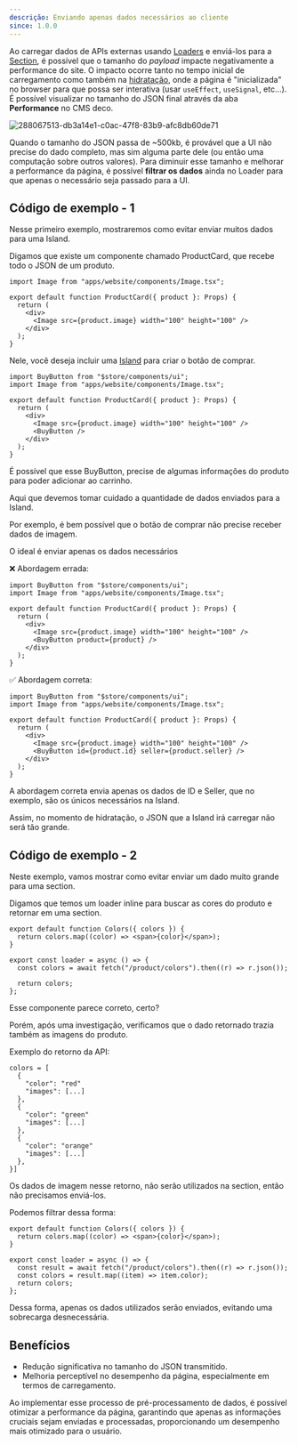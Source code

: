 ```yaml
---
descrição: Enviando apenas dados necessários ao cliente
since: 1.0.0
---
```


Ao carregar dados de APIs externas usando [Loaders](/docs/pt/concepts/loader) e
enviá-los para a [Section](/docs/pt/concepts/section), é possível que o tamanho
do _payload_ impacte negativamente a performance do site. O impacto ocorre tanto
no tempo inicial de carregamento como também na
[hidratação](https://blog.saeloun.com/2021/12/16/hydration/), onde a página é
"inicializada" no browser para que possa ser interativa (usar `useEffect`,
`useSignal`, etc...). É possível visualizar no tamanho do JSON final através da
aba **Performance** no CMS deco.

![288067513-db3a14e1-c0ac-47f8-83b9-afc8db60de71](https://github.com/deco-sites/starting/assets/76822093/ec005f5d-4169-4e89-acd0-8c06baf3c80d)

Quando o tamanho do JSON passa de ~500kb, é provável que a UI não precise do
dado completo, mas sim alguma parte dele (ou então uma computação sobre outros
valores). Para diminuir esse tamanho e melhorar a performance da página, é
possível **filtrar os dados** ainda no Loader para que apenas o necessário seja
passado para a UI.

## Código de exemplo - 1

Nesse primeiro exemplo, mostraremos como evitar enviar muitos dados para uma
Island.

Digamos que existe um componente chamado ProductCard, que recebe todo o JSON de
um produto.

```tsx
import Image from "apps/website/components/Image.tsx";

export default function ProductCard({ product }: Props) {
  return (
    <div>
      <Image src={product.image} width="100" height="100" />
    </div>
  );
}
```

Nele, você deseja incluir uma
[Island](https://fresh.deno.dev/docs/concepts/islands) para criar o botão de
comprar.

```tsx
import BuyButton from "$store/components/ui";
import Image from "apps/website/components/Image.tsx";

export default function ProductCard({ product }: Props) {
  return (
    <div>
      <Image src={product.image} width="100" height="100" />
      <BuyButton />
    </div>
  );
}
```

É possível que esse BuyButton, precise de algumas informações do produto para
poder adicionar ao carrinho.

Aqui que devemos tomar cuidado a quantidade de dados enviados para a Island.

Por exemplo, é bem possível que o botão de comprar não precise receber dados de
imagem.

O ideal é enviar apenas os dados necessários

❌ Abordagem errada:

```tsx
import BuyButton from "$store/components/ui";
import Image from "apps/website/components/Image.tsx";

export default function ProductCard({ product }: Props) {
  return (
    <div>
      <Image src={product.image} width="100" height="100" />
      <BuyButton product={product} />
    </div>
  );
}
```

✅ Abordagem correta:

```tsx
import BuyButton from "$store/components/ui";
import Image from "apps/website/components/Image.tsx";

export default function ProductCard({ product }: Props) {
  return (
    <div>
      <Image src={product.image} width="100" height="100" />
      <BuyButton id={product.id} seller={product.seller} />
    </div>
  );
}
```

A abordagem correta envia apenas os dados de ID e Seller, que no exemplo, são os
únicos necessários na Island.

Assim, no momento de hidratação, o JSON que a Island irá carregar não será tão
grande.

## Código de exemplo - 2

Neste exemplo, vamos mostrar como evitar enviar um dado muito grande para uma
section.

Digamos que temos um loader inline para buscar as cores do produto e retornar em
uma section.

```tsx
export default function Colors({ colors }) {
  return colors.map((color) => <span>{color}</span>);
}

export const loader = async () => {
  const colors = await fetch("/product/colors").then((r) => r.json());

  return colors;
};
```

Esse componente parece correto, certo?

Porém, após uma investigação, verificamos que o dado retornado trazia também as
imagens do produto.

Exemplo do retorno da API:

```tsx
colors = [
  {
    "color": "red"
    "images": [...]
  },
  {
    "color": "green"
    "images": [...]
  },
  {
    "color": "orange"
    "images": [...]
  },
}]
```

Os dados de imagem nesse retorno, não serão utilizados na section, então não
precisamos enviá-los.

Podemos filtrar dessa forma:

```tsx
export default function Colors({ colors }) {
  return colors.map((color) => <span>{color}</span>);
}

export const loader = async () => {
  const result = await fetch("/product/colors").then((r) => r.json());
  const colors = result.map((item) => item.color);
  return colors;
};
```

Dessa forma, apenas os dados utilizados serão enviados, evitando uma sobrecarga
desnecessária.

## Benefícios

- Redução significativa no tamanho do JSON transmitido.
- Melhoria perceptível no desempenho da página, especialmente em termos de
  carregamento.

Ao implementar esse processo de pré-processamento de dados, é possível otimizar
a performance da página, garantindo que apenas as informações cruciais sejam
enviadas e processadas, proporcionando um desempenho mais otimizado para o
usuário.
